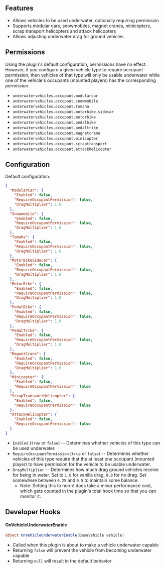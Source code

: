 ## Features

- Allows vehicles to be used underwater, optionally requiring permission
- Supports modular cars, snowmobiles, magnet cranes, minicopters, scrap transport helicopters and attack helicopters
- Allows adjusting underwater drag for ground vehicles

## Permissions

Using the plugin's default configuration, permissions have no effect. However, if you configure a given vehicle type to require occupant permission, then vehicles of that type will only be usable underwater while one of the vehicle's occupants (mounted players) has the corresponding permission.

- `underwatervehicles.occupant.modularcar`
- `underwatervehicles.occupant.snowmobile`
- `underwatervehicles.occupant.tomaha`
- `underwatervehicles.occupant.motorbike.sidecar`
- `underwatervehicles.occupant.motorbike`
- `underwatervehicles.occupant.pedalbike`
- `underwatervehicles.occupant.pedaltrike`
- `underwatervehicles.occupant.magnetcrane`
- `underwatervehicles.occupant.minicopter`
- `underwatervehicles.occupant.scraptransport`
- `underwatervehicles.occupant.attackhelicopter`

## Configuration

Default configuration:

```json
{
  "ModularCar": {
    "Enabled": false,
    "RequireOccupantPermission": false,
    "DragMultiplier": 1.0
  },
  "Snowmobile": {
    "Enabled": false,
    "RequireOccupantPermission": false,
    "DragMultiplier": 1.0
  },
  "Tomaha": {
    "Enabled": false,
    "RequireOccupantPermission": false,
    "DragMultiplier": 1.0
  },
  "MotorBikeSidecar": {
    "Enabled": false,
    "RequireOccupantPermission": false,
    "DragMultiplier": 1.0
  },
  "MotorBike": {
    "Enabled": false,
    "RequireOccupantPermission": false,
    "DragMultiplier": 1.0
  },
  "PedalBike": {
    "Enabled": false,
    "RequireOccupantPermission": false,
    "DragMultiplier": 1.0
  },
  "PedalTrike": {
    "Enabled": false,
    "RequireOccupantPermission": false,
    "DragMultiplier": 1.0
  },
  "MagnetCrane": {
    "Enabled": false,
    "RequireOccupantPermission": false,
    "DragMultiplier": 1.0
  },
  "Minicopter": {
    "Enabled": false,
    "RequireOccupantPermission": false
  },
  "ScrapTransportHelicopter": {
    "Enabled": false,
    "RequireOccupantPermission": false
  },
  "AttackHelicopter": {
    "Enabled": false,
    "RequireOccupantPermission": false
  }
}
```

- `Enabled` (`true` or `false`) -- Determines whether vehicles of this type can be used underwater.
- `RequireOccupantPermission` (`true` or `false`) -- Determines whether vehicles of this type require that the at least one occupant (mounted player) to have permission for the vehicle to be usable underwater.
- `DragMultiplier` -- Determines how much drag ground vehicles receive for being in water. Set to `1.0` for vanilla drag, `0.0` for no drag. Set somewhere between `0.25` and `0.5` to maintain some balance.
  - Note: Setting this to non-`0` does take a minor performance cost, which gets counted in the plugin's total hook time so that you can monitor it.

## Developer Hooks

#### OnVehicleUnderwaterEnable

```cs
object OnVehicleUnderwaterEnable(BaseVehicle vehicle)
```

- Called when this plugin is about to make a vehicle underwater capable
- Returning `false` will prevent the vehicle from becoming underwater capable
- Returning `null` will result in the default behavior
